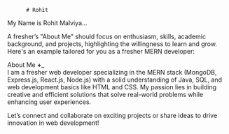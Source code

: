           # Rohit    
 My Name is Rohit Malviya...                           
      
                             
A fresher’s "About Me" should focus on enthusiasm, skills, academic background, and projects,  highlighting the willingness to learn and grow. Here's an example tailored for you as a fresher MERN developer:
                 
About Me __+___                           
I am a fresher web developer specializing in the MERN stack (MongoDB, Express.js, React.js, Node.js) with a solid understanding of Java, SQL, and web development basics like HTML and CSS. My passion lies in building creative and efficient solutions that solve real-world problems while enhancing user experiences.                                      
                                                                                                                                            
                                                                                                   
Let’s connect and collaborate on exciting projects or share ideas to drive innovation in web development!                                                                                                                                                                                                                                         
                                                                                                                                                             
                                
                             
